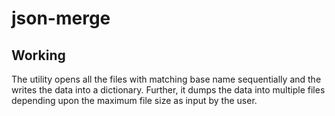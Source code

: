 # json-merge

## Working
The utility opens all the files with matching base name sequentially and the writes the data into a dictionary. Further, it dumps the data into multiple files depending upon the maximum file size as input by the user.
